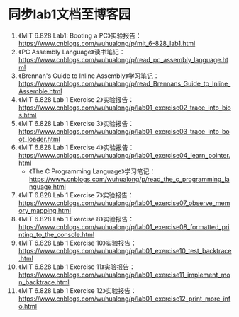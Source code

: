 # 同步lab1文档至博客园

1. 《MIT 6.828 Lab1: Booting a PC》实验报告：https://www.cnblogs.com/wuhualong/p/mit_6-828_lab1.html
2. 《PC Assembly Language》读书笔记：https://www.cnblogs.com/wuhualong/p/read_pc_assembly_language.html
3. 《Brennan's Guide to Inline Assembly》学习笔记：https://www.cnblogs.com/wuhualong/p/read_Brennans_Guide_to_Inline_Assemble.html
4. 《MIT 6.828 Lab 1 Exercise 2》实验报告：https://www.cnblogs.com/wuhualong/p/lab01_exercise02_trace_into_bios.html
5. 《MIT 6.828 Lab 1 Exercise 3》实验报告：https://www.cnblogs.com/wuhualong/p/lab01_exercise03_trace_into_boot_loader.html
6. 《MIT 6.828 Lab 1 Exercise 4》实验报告：https://www.cnblogs.com/wuhualong/p/lab01_exercise04_learn_pointer.html
    * 《The C Programming Language》学习笔记：https://www.cnblogs.com/wuhualong/p/read_the_c_programming_language.html
7. 《MIT 6.828 Lab 1 Exercise 7》实验报告：https://www.cnblogs.com/wuhualong/p/lab01_exercise07_observe_memory_mapping.html
8. 《MIT 6.828 Lab 1 Exercise 8》实验报告：https://www.cnblogs.com/wuhualong/p/lab01_exercise08_formatted_printing_to_the_console.html
9. 《MIT 6.828 Lab 1 Exercise 10》实验报告：https://www.cnblogs.com/wuhualong/p/lab01_exercise10_test_backtrace.html
10. 《MIT 6.828 Lab 1 Exercise 11》实验报告：https://www.cnblogs.com/wuhualong/p/lab01_exercise11_implement_mon_backtrace.html
11. 《MIT 6.828 Lab 1 Exercise 12》实验报告：https://www.cnblogs.com/wuhualong/p/lab01_exercise12_print_more_info.html
